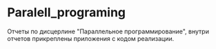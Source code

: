 # Paralell_programing
Отчеты по дисцерлине "Параллельное программирование", внутри отчетов прикреплены приложения с кодом реализации.
